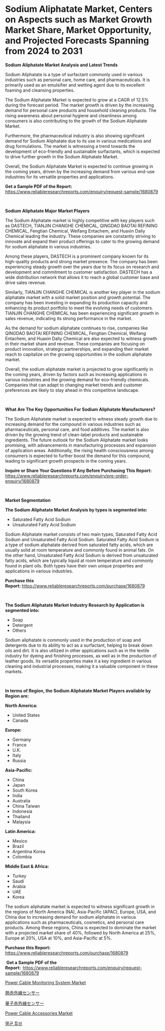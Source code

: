 <p><h1>Sodium Aliphatate Market, Centers on Aspects such as Market Growth Market Share, Market Opportunity, and Projected Forecasts Spanning from 2024 to 2031</h1></p><p><strong>Sodium Aliphatate Market Analysis and Latest Trends</strong></p>
<p><p>Sodium Aliphatate is a type of surfactant commonly used in various industries such as personal care, home care, and pharmaceuticals. It is primarily used as an emulsifier and wetting agent due to its excellent foaming and cleansing properties.</p><p>The Sodium Aliphatate Market is expected to grow at a CAGR of 12.5% during the forecast period. The market growth is driven by the increasing demand for personal care products and household cleaning products. The rising awareness about personal hygiene and cleanliness among consumers is also contributing to the growth of the Sodium Aliphatate Market.</p><p>Furthermore, the pharmaceutical industry is also showing significant demand for Sodium Aliphatate due to its use in various medications and drug formulations. The market is witnessing a trend towards the development of eco-friendly and sustainable surfactants, which is expected to drive further growth in the Sodium Aliphatate Market.</p><p>Overall, the Sodium Aliphatate Market is expected to continue growing in the coming years, driven by the increasing demand from various end-use industries for its versatile properties and applications.</p></p>
<p><strong>Get a Sample PDF of the Report:&nbsp;</strong> <a href="https://www.reliableresearchreports.com/enquiry/request-sample/1680879">https://www.reliableresearchreports.com/enquiry/request-sample/1680879</a></p>
<p>&nbsp;</p>
<p><strong>Sodium Aliphatate Major Market Players</strong></p>
<p><p>The Sodium Aliphatate market is highly competitive with key players such as DASTECH, TIANJIN CHANGHE CHEMICAL, QINGDAO BAOTAI REFINING CHEMICAL, Fengtian Chemical, Weifang Entachem, and Huaxin Daliy Chemical leading the industry. These companies are constantly striving to innovate and expand their product offerings to cater to the growing demand for sodium aliphatate in various industries.</p><p>Among these players, DASTECH is a prominent company known for its high-quality products and strong market presence. The company has been experiencing steady growth over the years due to its focus on research and development and commitment to customer satisfaction. DASTECH has a wide distribution network that allows it to reach a global customer base and drive sales revenue.</p><p>Similarly, TIANJIN CHANGHE CHEMICAL is another key player in the sodium aliphatate market with a solid market position and growth potential. The company has been investing in expanding its production capacity and enhancing its product portfolio to meet the evolving needs of customers. TIANJIN CHANGHE CHEMICAL has been experiencing significant growth in sales revenue, indicating its strong performance in the market.</p><p>As the demand for sodium aliphatate continues to rise, companies like QINGDAO BAOTAI REFINING CHEMICAL, Fengtian Chemical, Weifang Entachem, and Huaxin Daliy Chemical are also expected to witness growth in their market share and revenue. These companies are focusing on product innovation, strategic partnerships, and expanding their market reach to capitalize on the growing opportunities in the sodium aliphatate market.</p><p>Overall, the sodium aliphatate market is projected to grow significantly in the coming years, driven by factors such as increasing applications in various industries and the growing demand for eco-friendly chemicals. Companies that can adapt to changing market trends and customer preferences are likely to stay ahead in this competitive landscape.</p></p>
<p>&nbsp;</p>
<p><strong>What Are The Key Opportunities For Sodium Aliphatate Manufacturers?</strong></p>
<p><p>The Sodium Aliphatate market is expected to witness steady growth due to increasing demand for the compound in various industries such as pharmaceuticals, personal care, and food additives. The market is also driven by the growing trend of clean-label products and sustainable ingredients. The future outlook for the Sodium Aliphatate market looks promising, with advancements in manufacturing processes and expansion of application areas. Additionally, the rising health consciousness among consumers is expected to further boost the demand for this compound, leading to significant growth prospects in the coming years.</p></p>
<p><strong>Inquire or Share Your Questions If Any Before Purchasing This Report:</strong> <a href="https://www.reliableresearchreports.com/enquiry/pre-order-enquiry/1680879">https://www.reliableresearchreports.com/enquiry/pre-order-enquiry/1680879</a></p>
<p>&nbsp;</p>
<p><strong>Market Segmentation</strong></p>
<p><strong>The Sodium Aliphatate Market Analysis by types is segmented into:</strong></p>
<p><ul><li>Saturated Fatty Acid Sodium</li><li>Unsaturated Fatty Acid Sodium</li></ul></p>
<p><p>Sodium Aliphatate market consists of two main types, Saturated Fatty Acid Sodium and Unsaturated Fatty Acid Sodium. Saturated Fatty Acid Sodium is a type of sodium aliphatate derived from saturated fatty acids, which are usually solid at room temperature and commonly found in animal fats. On the other hand, Unsaturated Fatty Acid Sodium is derived from unsaturated fatty acids, which are typically liquid at room temperature and commonly found in plant oils. Both types have their own unique properties and applications in various industries.</p></p>
<p><strong>Purchase this Report:&nbsp;</strong><a href="https://www.reliableresearchreports.com/purchase/1680879">https://www.reliableresearchreports.com/purchase/1680879</a></p>
<p>&nbsp;</p>
<p><strong>The Sodium Aliphatate Market Industry Research by Application is segmented into:</strong></p>
<p><ul><li>Soap</li><li>Detergent</li><li>Others</li></ul></p>
<p><p>Sodium aliphatate is commonly used in the production of soap and detergents due to its ability to act as a surfactant, helping to break down oils and dirt. It is also utilized in other applications such as in the textile industry for dyeing and finishing processes, as well as in the production of leather goods. Its versatile properties make it a key ingredient in various cleaning and industrial processes, making it a valuable component in these markets.</p></p>
<p>&nbsp;</p>
<p><strong>In terms of Region, the Sodium Aliphatate Market Players available by Region are:</strong></p>
<p>
    <p> <strong> North America: </strong>
        <ul>
            <li>United States</li>
            <li>Canada</li>
        </ul>
        </p> 
    <p> <strong> Europe: </strong>
        <ul>
            <li>Germany</li>
            <li>France</li>
            <li>U.K.</li>
            <li>Italy</li>
            <li>Russia</li>
        </ul>
        </p> 
    <p> <strong> Asia-Pacific: </strong>
        <ul>
            <li>China</li>
            <li>Japan</li>
            <li>South Korea</li>
            <li>India</li>
            <li>Australia</li>
            <li>China Taiwan</li>
            <li>Indonesia</li>
            <li>Thailand</li>
            <li>Malaysia</li>
        </ul>
        </p> 
    <p> <strong> Latin America: </strong>
        <ul>
            <li>Mexico</li>
            <li>Brazil</li>
            <li>Argentina Korea</li>
            <li>Colombia</li>
        </ul>
        </p> 
    <p> <strong> Middle East & Africa: </strong>
        <ul>
            <li>Turkey</li>
            <li>Saudi</li>
            <li>Arabia</li>
            <li>UAE</li>
            <li>Korea</li>
        </ul>
    </p>
    </p>
<p><p>The sodium aliphatate market is expected to witness significant growth in the regions of North America (NA), Asia-Pacific (APAC), Europe, USA, and China due to increasing demand for sodium aliphatate in various applications such as pharmaceuticals, cosmetics, and personal care products. Among these regions, China is expected to dominate the market with a projected market share of 40%, followed by North America at 25%, Europe at 20%, USA at 10%, and Asia-Pacific at 5%.</p></p>
<p><strong>Purchase this Report: </strong><a href="https://www.reliableresearchreports.com/purchase/1680879">https://www.reliableresearchreports.com/purchase/1680879</a></p>
<p>&nbsp;<strong>Get a Sample PDF of the Report:&nbsp;&nbsp;</strong><a href="https://www.reliableresearchreports.com/enquiry/request-sample/1680879">https://www.reliableresearchreports.com/enquiry/request-sample/1680879</a></p>
<p><strong></strong></p>
<p><p><a href="https://issuu.com/reportprime-2/docs/power-cable-monitoring-system-market-size-2030.ppt">Power Cable Monitoring System Market</a></p><p><a href="https://github.com/ksxzwxabcuynh011/Market-Research-Report-List-1/blob/main/8585105192399.md">熱赤外線センサー</a></p><p><a href="https://github.com/mcbeesbxa270/Market-Research-Report-List-1/blob/main/4430595192400.md">量子赤外線センサー</a></p><p><a href="https://issuu.com/reportprime-2/docs/power-cable-accessories-market-size-2030.pptx">Power Cable Accessories Market</a></p><p><a href="https://github.com/xvz497517413/Market-Research-Report-List-1/blob/main/2732255192214.md">멸균 튜브</a></p></p>